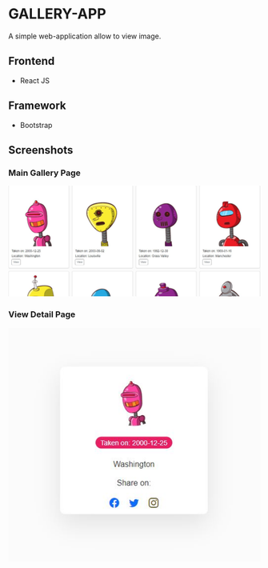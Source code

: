 
# GALLERY-APP

A simple web-application allow to view image.


## Frontend

- React JS

## Framework

- Bootstrap





## Screenshots

### Main Gallery Page
![App Screenshot](https://github.com/rikeshmhz/Gallery-App/blob/master/public/Screenshot/main%20gallery.JPG?raw=true)

### View Detail Page
![App Screenshot](https://github.com/rikeshmhz/Gallery-App/blob/master/public/Screenshot/particular%20image.JPG?raw=true)


